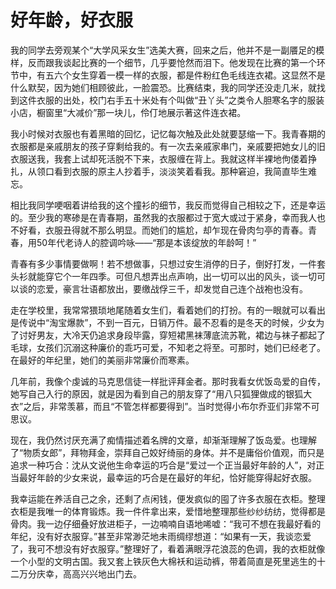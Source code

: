 # 好年龄，好衣服

我的同学去旁观某个“大学风采女生”选美大赛，回来之后，他并不是一副餍足的模样，反而跟我谈起比赛的一个细节，几乎要怆然而泪下。他发现在比赛的第一个环节中，有五六个女生穿着一模一样的衣服，都是件粉红色毛线连衣裙。这显然不是什么默契，因为她们相顾彼此，一脸震恐。比赛结束，我的同学还没走几米，就找到这件衣服的出处，校门右手五十米处有个叫做“丑丫头”之类令人胆寒名字的服装小店，橱窗里“大减价”那一块儿，伶仃地展示著这件连衣裙。 

我小时候对衣服也有着黑暗的回忆，记忆每次触及此处就要瑟缩一下。我青春期的衣服都是亲戚朋友的孩子穿剩给我的。有一次去亲戚家串门，亲戚要把她女儿的旧衣服送我，我套上试却死活脱不下来，衣服缠在背上。我就这样半裸地佝偻着挣扎，从领口看到衣服的原主人抄着手，淡淡笑着看我。那种窘迫，我简直毕生难忘。 

相比我同学哽咽着讲给我的这个撞衫的细节，我反而觉得自己相较之下，还是幸运的。至少我的寒碜是在青春期，虽然我的衣服都过于宽大或过于紧身，幸而我人也不好看，衣服丑得就不那么明显。而她们的尴尬，却乍现在骨肉匀亭的青春。青春，用50年代老诗人的腔调吟咏——“那是本该绽放的年龄呵！” 

青春有多少事情要做啊！若不想做事，只想过安生消停的日子，倒好打发，一件套头衫就能穿它个一年四季。可但凡想弄出点声响，出一切可以出的风头，谈一切可以谈的恋爱，豪言壮语都放出，要缴战俘三千，却发觉自己连个战袍也没有。 

走在学校里，我常常猥琐地尾随着女生们，看着她们的打扮。有的一眼就可以看出是传说中“淘宝爆款”，不到一百元，日销万件。最不忍看的是冬天的时候，少女为了讨好男友，大冷天仍追求身段毕露，穿短裙黑袜薄底流苏靴，裙边与袜子都起了毛球，女孩们沉溺这种廉价的乖巧可爱，不知老之将至。可那时，她们已经老了。在最好的年纪里，她们的美丽非常廉价而寒素。 

几年前，我像个虔诚的马克思信徒一样批评拜金者。那时我看女优饭岛爱的自传，她写自己入行的原因，就是因为看到自己的朋友穿了“用八只狐狸做成的银狐大衣”之后，非常羡慕，而且“不管怎样都要得到”。当时觉得小布尔乔亚们非常不可思议。 

现在，我仍然讨厌充满了痴情描述着名牌的文章，却渐渐理解了饭岛爱。也理解了“物质女郎”，拜物拜金，崇拜自己姣好绮丽的身体。并不是庸俗价值观，而只是追求一种巧合：沈从文说他生命幸运的巧合是“爱过一个正当最好年龄的人”，对正当最好年龄的少女来说，最幸运的巧合是在最好的年纪，恰好能穿得起好衣服。 

我幸运能在养活自己之余，还剩了点闲钱，便发疯似的囤了许多衣服在衣柜。整理衣柜是我唯一的体育锻炼。我一件件拿出来，爱惜地整理那些纱纱纺纺，觉得都是骨肉。我一边仔细叠好放进柜子，一边喃喃自语地唏嘘：“我可不想在我最好看的年纪，没有好衣服穿。”甚至非常渺茫地未雨绸缪想道：“如果有一天，我谈恋爱了，我可不想没有好衣服穿。”整理好了，看着满眼浮花浪蕊的色调，我的衣柜就像一个小型的文明古国。我又套上铁灰色大棉袄和运动裤，带着简直是死里逃生的十二万分庆幸，高高兴兴地出门去。